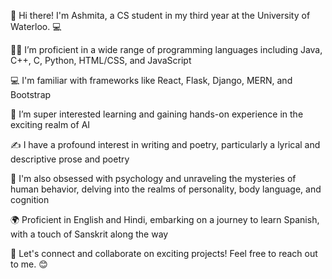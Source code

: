 👋 Hi there! I'm Ashmita, a CS student in my third year at the University of Waterloo. 💻

👩‍💻 I’m proficient in a wide range of programming languages including Java, C++, C, Python, HTML/CSS, and JavaScript

💻 I'm familiar with frameworks like React, Flask, Django, MERN, and Bootstrap

🧠 I’m super interested learning and gaining hands-on experience in the exciting realm of AI

✍️ I have a profound interest in writing and poetry, particularly a lyrical and descriptive prose and poetry

💭 I'm also obsessed with psychology and unraveling the mysteries of human behavior, delving into the realms of personality, body language, and cognition

🌍 Proficient in English and Hindi, embarking on a journey to learn Spanish, with a touch of Sanskrit along the way

🌟 Let's connect and collaborate on exciting projects! Feel free to reach out to me. 😊
